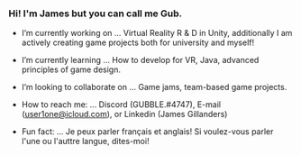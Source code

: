 ### Hi! I'm James but you can call me Gub.

- I’m currently working on ... Virtual Reality R & D in Unity, additionally I am actively creating game projects both for university and myself!

- I’m currently learning ... How to develop for VR, Java, advanced principles of game design.

- I’m looking to collaborate on ... Game jams, team-based game projects. 

- How to reach me: ... Discord (GUBBLE.#4747), E-mail (user1one@icloud.com), or Linkedin (James Gillanders)

- Fun fact: ... Je peux parler français et anglais! Si voulez-vous parler l'une ou l'auttre langue, dites-moi!

